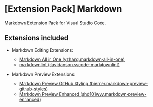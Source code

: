# [Extension Pack] Markdown

Markdown Extension Pack for Visual Studio Code.

## Extensions included

- Markdown Editing Extensions:
  - [Markdown All in One (yzhang.markdown-all-in-one)](https://marketplace.visualstudio.com/items?itemName=yzhang.markdown-all-in-one)
  - [markdownlint (davidanson.vscode-markdownlint)](https://marketplace.visualstudio.com/items?itemName=davidanson.vscode-markdownlint)

- Markdown Preview Extensions:
  - [Markdown Preview GitHub Styling (bierner.markdown-preview-github-styles)](https://marketplace.visualstudio.com/items?itemName=bierner.markdown-preview-github-styles)
  - [Markdown Preview Enhanced (shd101wyy.markdown-preview-enhanced)](https://marketplace.visualstudio.com/items?itemName=shd101wyy.markdown-preview-enhanced)
